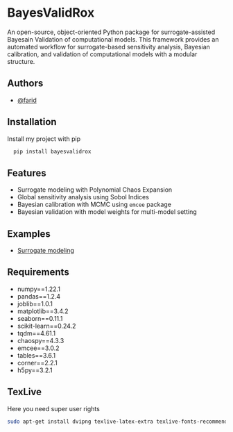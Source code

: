 # BayesValidRox

An open-source, object-oriented Python package for surrogate-assisted Bayesain Validation of computational models.
This framework provides an automated workflow for surrogate-based sensitivity analysis, Bayesian calibration, and validation of computational models with a modular structure.

## Authors
- [@farid](https://git.iws.uni-stuttgart.de/farid)

## Installation
Install my project with pip
```bash
  pip install bayesvalidrox
```
## Features
* Surrogate modeling with Polynomial Chaos Expansion
* Global sensitivity analysis using Sobol Indices
* Bayesian calibration with MCMC using `emcee` package
* Bayesian validation with model weights for multi-model setting

## Examples
- [Surrogate modeling](https://git.iws.uni-stuttgart.de/inversemodeling/bayesian-validation/-/blob/cleanup/tests/AnalyticalFunction/example_analytical_function.ipynb)

## Requirements
* numpy==1.22.1
* pandas==1.2.4
* joblib==1.0.1
* matplotlib==3.4.2
* seaborn==0.11.1
* scikit-learn==0.24.2
* tqdm==4.61.1
* chaospy==4.3.3
* emcee==3.0.2
* tables==3.6.1
* corner==2.2.1
* h5py==3.2.1

## TexLive
Here you need super user rights
```bash
sudo apt-get install dvipng texlive-latex-extra texlive-fonts-recommended cm-super
```
